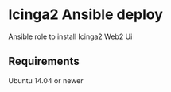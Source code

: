 # Icinga2 Ansible deploy

Ansible role to install Icinga2 Web2 Ui

## Requirements

Ubuntu 14.04 or newer


